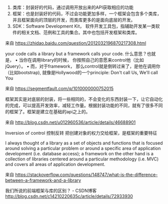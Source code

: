 
1. 类库：封装好的代码，通过调用开放出来的API获取相应的功能
2. 框架：也是封装好的代码，不过会功能更加多样，一个框架会包含多个类库，并且框架面向的顶层的开发，而类库更多的是面向底层的开发。
3. SDK：Software Development Kit， 软件开发工具包，指辅助开发某一类软件的相关文档、范例和工具的集合。其中也包括开发框架和类库。

来自 <https://zhidao.baidu.com/question/2012032196870217308.html> 



your code calls a library but a framework calls your code.
什么意思？也就是，
• 当你在调用library的时候， 你按照自己的意愿来control他（比如jQuery）。
• 而，对于framework， 那么control就是倒转过来了，是他在调用你（比如bootstrap), 就像是Hollywood的一个principle: Don't call Us, We'll call You

来自 <https://segmentfault.com/q/1010000000752015> 


框架其实是对底层的封装，将一些相同的，不会变化的东西封装一下，让它自动化的完成，可以提高开发效率，减轻工作量。根据封装功能的不同，就有了很多不同的框架了。框架是建立在基础的api之上的。

来自 <http://blog.csdn.net/u012960536/article/details/46688901> 



Inversion of control 
控制反转
把创建对象的权力交给框架，是框架的重要特征

I always thought of a library as a set of objects and functions that is focused around solving a particular problem or around a specific area of application development (i.e. database access); a framework on the other hand is a collection of libraries centered around a particular methodology (i.e. MVC) and covers all areas of application development.

来自 <https://stackoverflow.com/questions/148747/what-is-the-difference-between-a-framework-and-a-library> 



我们所说的前端框架与库的区别？ - CSDN博客
http://blog.csdn.net/c14210220635c/article/details/72933930







